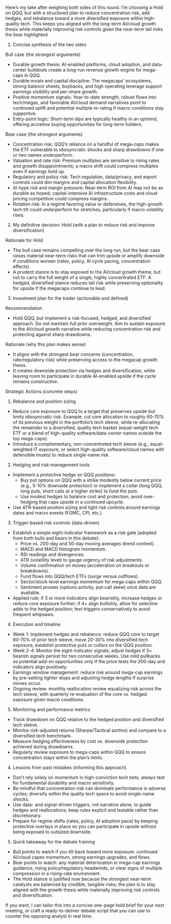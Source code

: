 Here’s my take after weighing both sides of this round. I’m choosing a Hold on QQQ, but with a structured plan to reduce concentration risk, add hedges, and rebalance toward a more diversified exposure within high-quality tech. This keeps you aligned with the long-term AI/cloud growth thesis while materially improving risk controls given the near-term tail risks the bear highlighted.

1) Concise synthesis of the two sides

Bull case (the strongest arguments)
- Durable growth thesis: AI-enabled platforms, cloud adoption, and data-center buildouts create a long-run revenue growth engine for mega-caps in QQQ.
- Durable moats and capital discipline: The megacaps’ ecosystems, strong balance sheets, buybacks, and high operating leverage support earnings visibility and per-share growth.
- Positive momentum signals: Year-to-date strength, robust flows into tech/megas, and favorable AI/cloud demand narratives point to continued uplift and potential multiple re-rating if macro conditions stay supportive.
- Entry-point logic: Short-term dips are typically healthy in an uptrend, offering accretive buying opportunities for long-term holders.

Bear case (the strongest arguments)
- Concentration risk: QQQ’s reliance on a handful of mega-caps makes the ETF vulnerable to idiosyncratic shocks and sharp drawdowns if one or two names underperform.
- Valuation and rate risk: Premium multiples are sensitive to rising rates and growth disappointments; a macro shift could compress multiples even if earnings hold up.
- Regulatory and policy risk: Tech regulation, data/privacy, and export controls could dim margins and capital allocation flexibility.
- AI hype risk and margin pressure: Near-term ROI from AI may not be as durable as hoped; capital-intensive AI infrastructure costs and cloud pricing competition could compress margins.
- Rotation risk: In a regime favoring value or defensives, the high-growth tech tilt could underperform for stretches, particularly if macro volatility rises.

2) My definitive decision: Hold (with a plan to reduce risk and improve diversification)

Rationale for Hold
- The bull case remains compelling over the long run, but the bear case raises material near-term risks that can trim upside or amplify downside if conditions worsen (rates, policy, AI cycle pacing, concentration effects).
- A prudent stance is to stay exposed to the AI/cloud growth theme, but not to carry the full weight of a single, highly concentrated ETF. A hedged, diversified stance reduces tail risk while preserving optionality for upside if the megacaps continue to lead.

3) Investment plan for the trader (actionable and defined)

Recommendation
- Hold QQQ, but implement a risk-focused, hedged, and diversified approach. Do not maintain full prior overweight. Aim to sustain exposure to the AI/cloud growth narrative while reducing concentration risk and protecting against sharp drawdowns.

Rationale (why this plan makes sense)
- It aligns with the strongest bear concerns (concentration, rate/regulatory risk) while preserving access to the megacap growth thesis.
- It creates downside protection via hedges and diversification, while leaving room to participate in durable AI-enabled upside if the cycle remains constructive.

Strategic Actions (concrete steps)

1) Rebalance and position sizing
- Reduce core exposure to QQQ to a target that preserves upside but limits idiosyncratic risk. Example: cut core allocation to roughly 60-70% of its previous weight in the portfolio’s tech sleeve, while re-allocating the remainder to a diversified, quality tech basket (equal-weight tech ETF or a blend of high-quality software/data-center names outside the top mega-caps).
- Introduce a complementary, non-concentrated tech sleeve (e.g., equal-weighted IT exposure, or select high-quality software/cloud names with defensible moats) to reduce single-name risk.

2) Hedging and risk-management tools
- Implement a protective hedge on QQQ positions:
  - Buy put options on QQQ with a strike modestly below current price (e.g., 5-10% downside protection) or implement a collar (long QQQ, long puts, short calls at a higher strike) to fund the puts.
  - Use modest hedges to balance cost and protection; avoid over-hedging that caps upside in a continued upcycle.
- Use ATR-based position sizing and tight risk controls around earnings dates and macro events (FOMC, CPI, etc.).

3) Trigger-based risk controls (data-driven)
- Establish a simple eight-indicator framework as a risk gate (adopted from both bulls and bears in this debate):
  - Price vs. 200-day and 50-day moving averages (trend context).
  - MACD and MACD histogram momentum.
  - RSI readings and divergences.
  - ATR (volatility level) to gauge urgency of risk adjustments.
  - Volume confirmation on moves (acceleration on breakouts or breakdowns).
  - Fund flows into QQQ/tech ETFs (surge versus outflows).
  - Sector/stock-level earnings momentum for mega-caps within QQQ.
  - Sentiment proxies (options activity, put-call skew) once data are available.
- Applied rule: if 3 or more indicators align bearishly, increase hedges or reduce core exposure further; if 4+ align bullishly, allow for selective adds to the hedged position; test triggers conservatively to avoid frequent whipsaws.

4) Execution and timeline
- Week 1: Implement hedges and rebalance: reduce QQQ core to target 60-70% of prior tech sleeve, move 20-30% into diversified tech exposure, establish protective puts or collars on the QQQ position.
- Week 2-4: Monitor the eight-indicator signals; adjust hedges if 3+ bearish signals persist for two consecutive weeks. Use mild pullbacks as potential add-on opportunities only if the price tests the 200-day and indicators align positively.
- Earnings window management: reduce risk around mega-cap earnings by pre-setting tighter stops and adjusting hedge lengths if surprise moves occur.
- Ongoing review: monthly reallocation review equalizing risk across the tech sleeve, with quarterly re-evaluation of the core vs. hedged exposure given macro conditions.

5) Monitoring and performance metrics
- Track drawdown on QQQ relative to the hedged position and diversified tech sleeve.
- Monitor risk-adjusted returns (Sharpe/Tactical sortino) and compare to a diversified tech benchmark.
- Measure hedging effectiveness by cost vs. downside protection achieved during drawdowns.
- Regularly review exposure to mega-caps within QQQ to ensure concentration stays within the plan’s limits.

4) Lessons from past mistakes (informing this approach)
- Don’t rely solely on momentum in high-conviction tech bets; always test for fundamental durability and macro sensitivity.
- Be mindful that concentration risk can dominate performance in adverse cycles; diversify within the quality tech space to avoid single-name shocks.
- Use data- and signal-driven triggers, not narrative alone, to guide hedges and reallocations; keep rules explicit and testable rather than discretionary.
- Prepare for regime shifts (rates, policy, AI adoption pace) by keeping protective overlays in place so you can participate in upside without being exposed to outsized downside.

5) Quick takeaway for the debate framing
- Bull points to watch if you tilt back toward more exposure: continued AI/cloud capex momentum, strong earnings upgrades, and flows.
- Bear points to watch: any material deterioration in mega-cap earnings guidance, rising policy/regulatory headwinds, or clear signs of multiple compression in a rising-rate environment.
- The Hold stance is justified now because the strongest near-term catalysts are balanced by credible, tangible risks; the plan is to stay aligned with the growth thesis while materially improving risk controls and diversification.

If you want, I can tailor this into a concise one-page hold brief for your next meeting, or craft a ready-to-deliver debate script that you can use to counter the opposing analyst in real time.